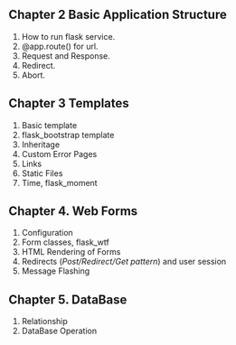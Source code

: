 ##  Chapter 2 Basic Application Structure
1. How to run flask service.
2. @app.route() for url.
3. Request and Response.
4. Redirect.
5. Abort.

## Chapter 3 Templates
1. Basic template
2. flask_bootstrap template
3. Inheritage
4. Custom Error Pages
5. Links
6. Static Files
7. Time, flask_moment

## Chapter 4. Web Forms
1. Configuration
2. Form classes, flask_wtf
3. HTML Rendering of Forms
4. Redirects (*Post/Redirect/Get pattern*) and user session
5. Message Flashing

## Chapter 5. DataBase
1. Relationship
2. DataBase Operation